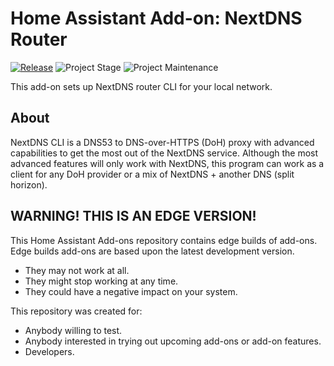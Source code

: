 # Home Assistant Add-on: NextDNS Router

[![Release][release-shield]][release] ![Project Stage][project-stage-shield] ![Project Maintenance][maintenance-shield]

This add-on sets up NextDNS router CLI for your local network.

## About

NextDNS CLI is a DNS53 to DNS-over-HTTPS (DoH) proxy with advanced capabilities
to get the most out of the NextDNS service. Although the most advanced features
will only work with NextDNS, this program can work as a client for any DoH
provider or a mix of NextDNS + another DNS (split horizon).

## WARNING! THIS IS AN EDGE VERSION!

This Home Assistant Add-ons repository contains edge builds of add-ons.
Edge builds add-ons are based upon the latest development version.

- They may not work at all.
- They might stop working at any time.
- They could have a negative impact on your system.

This repository was created for:

- Anybody willing to test.
- Anybody interested in trying out upcoming add-ons or add-on features.
- Developers.


[maintenance-shield]: https://img.shields.io/maintenance/yes/2022.svg
[project-stage-shield]: https://img.shields.io/badge/project%20stage-production%20ready-brightgreen.svg
[release-shield]: https://img.shields.io/badge/version-b970e33-blue.svg
[release]: https://github.com/elcajon-tech/addon-nextdns/tree/b970e33